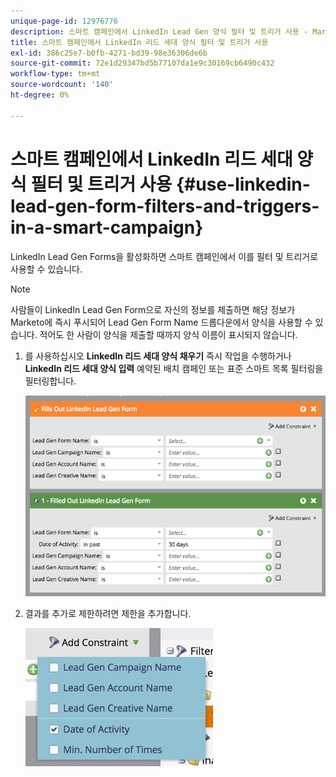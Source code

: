 ```yaml
---
unique-page-id: 12976776
description: 스마트 캠페인에서 LinkedIn Lead Gen 양식 필터 및 트리거 사용 - Marketo 문서 - 제품 설명서
title: 스마트 캠페인에서 LinkedIn 리드 세대 양식 필터 및 트리거 사용
exl-id: 386c25e7-b0fb-4271-bd39-98e36306de6b
source-git-commit: 72e1d29347bd5b77107da1e9c30169cb6490c432
workflow-type: tm+mt
source-wordcount: '140'
ht-degree: 0%

---
```


# 스마트 캠페인에서 LinkedIn 리드 세대 양식 필터 및 트리거 사용 {#use-linkedin-lead-gen-form-filters-and-triggers-in-a-smart-campaign}

LinkedIn Lead Gen Forms을 활성화하면 스마트 캠페인에서 이를 필터 및 트리거로 사용할 수 있습니다.

>[!NOTE]
>
>사람들이 LinkedIn Lead Gen Form으로 자신의 정보를 제출하면 해당 정보가 Marketo에 즉시 푸시되어 Lead Gen Form Name 드롭다운에서 양식을 사용할 수 있습니다. 적어도 한 사람이 양식을 제출할 때까지 양식 이름이 표시되지 않습니다.

1. 를 사용하십시오 **LinkedIn 리드 세대 양식 채우기** 즉시 작업을 수행하거나 **LinkedIn 리드 세대 양식 입력** 예약된 배치 캠페인 또는 표준 스마트 목록 필터링을 필터링합니다.

   ![](assets/screen-shot-2017-03-29-at-2.38.03-pm.png)

1. 결과를 추가로 제한하려면 제한을 추가합니다.

   ![](assets/lead-gen-constraints.png)
